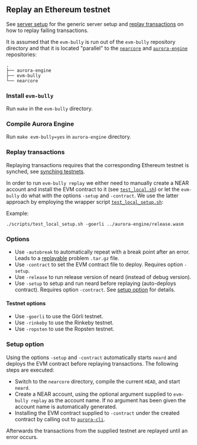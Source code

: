 ## Replay an Ethereum testnet

See [server setup](server.md) for the generic server setup and [replay
transactions](replay-tx.md) on how to replay failing transactions.

It is assumed that the `evm-bully` is run out of the `evm-bully`
repository directory and that it is located "parallel" to the
[`nearcore`](https://github.com/near/nearcore/) and
[`aurora-engine`](https://github.com/aurora-is-near/aurora-engine)
repositories:

    .
    ├── aurora-engine
    ├── evm-bully
    └── nearcore

### Install `evm-bully`

Run `make` in the `evm-bully` directory.

### Compile Aurora Engine

Run `make evm-bully=yes` in `aurora-engine` directory.

### Replay transactions

Replaying transactions requires that the corresponding Ethereum testnet
is synched, see [synching testnets](server.md#synching-testnets).

In order to run `evm-bully replay` we either need to manually create a
NEAR account and install the EVM contract to it (see
[`test_local.sh`](../scripts/test_local.sh)) or let the `evm-bully` do
what with the options `-setup` and `-contract`. We use the latter
approach by employing the wrapper script
[`test_local_setup.sh`](../scripts/test_local_setup.sh):

Example:

    ./scripts/test_local_setup.sh -goerli ../aurora-engine/release.wasm

### Options

-   Use `-autobreak` to automatically repeat with a break point after an
    error. Leads to a [replayable](replay-tx.md) problem `.tar.gz` file.
-   Use `-contract` to set the EVM contract file to deploy. Requires
    option `-setup`.
-   Use `-release` to run release version of neard (instead of debug
    version).
-   Use `-setup` to setup and run neard before replaying (auto-deploys
    contract). Requires option `-contract`. See [setup
    option](#setup-option) for details.

#### Testnet options

-   Use `-goerli` to use the Görli testnet.
-   Use `-rinkeby` to use the Rinkeby testnet.
-   Use `-ropsten` to use the Ropsten testnet.

### Setup option

Using the options `-setup` and `-contract` automatically starts `neard`
and deploys the EVM contract before replaying transactions. The
following steps are executed:

-   Switch to the `nearcore` directory, compile the current `HEAD`, and
    start `neard`.
-   Create a NEAR account, using the optional argument supplied to
    `evm-bully replay` as the account name. If no argument has been
    given the account name is automatically generated.
-   Installing the EVM contract supplied to `-contract` under the
    created contract by calling out to
    [`aurora-cli`](https://github.com/aurora-is-near/aurora-cli).

Afterwards the transactions from the supplied testnet are replayed until
an error occurs.
